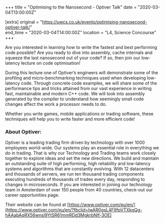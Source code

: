 +++
title = "Optimising to the Nanosecond - Optiver Talk"
date = "2020-03-04T13:00:00Z"

[extra]
original = "https://uwcs.co.uk/events/optimising-nanosecond-optiver-talk/"    
end_time = "2020-03-04T14:00:00Z"
location = "L4, Science Concourse"
+++

Are you interested in learning how to write the fastest and best performing code possible? Are you ready to dive into assembly, cache internals and squeeze the last nanosecond out of your code? If so, then join our low-latency lecture on code optimisation\!

During this lecture one of Optiver’s engineers will demonstrate some of the profiling and micro-benchmarking techniques used when developing low-latency code. Through concrete code examples, we will share some of the performance tips and tricks attained from our vast experience in writing fast, maintainable and modern C++ code. We will look into assembly generated by the compiler to understand how seemingly small code changes affect the work a processor needs to do.

Whether you write games, mobile applications or trading software, these techniques will help you to write faster and more efficient code\!

### About Optiver:

Optiver is a leading trading firm driven by technology with over 1000 employees world-wide. Our systems play an essential role in everything we do in trading. That is why our Technology and Trading teams work closely together to explore ideas and set the new directions. We build and maintain an outstanding suite of high performing, high reliability and low-latency systems and algorithms that are constantly evolving. With 12 datacenters and thousands of servers, we run ten thousand trading components executing hundreds of thousands of trades every day, responding to changes in microseconds. If you are interested in joining our technology team in Amsterdam of over 150 people from 40 countries, check-out our career opportunities page.  

Their website can be found at [https://www.optiver.com/eu/en/](https://www.optiver.com/eu/en/?fbclid=IwAR0gsL4F9fpVTXkqQg-hAAabAqRX56wnsl9YtSR61mmRDd3MgkrbNIf-3OE)

